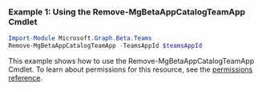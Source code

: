 ### Example 1: Using the Remove-MgBetaAppCatalogTeamApp Cmdlet
```powershell
Import-Module Microsoft.Graph.Beta.Teams
Remove-MgBetaAppCatalogTeamApp -TeamsAppId $teamsAppId
```
This example shows how to use the Remove-MgBetaAppCatalogTeamApp Cmdlet.
To learn about permissions for this resource, see the [permissions reference](/graph/permissions-reference).
